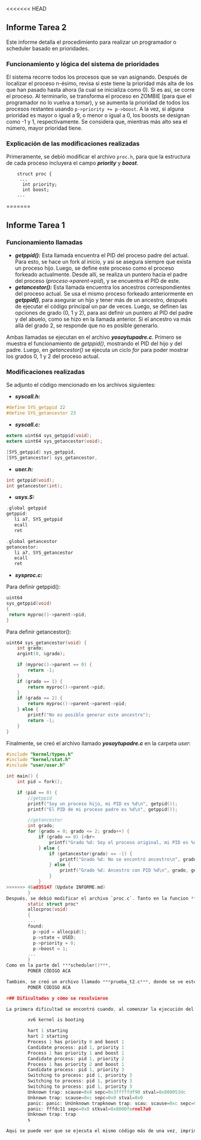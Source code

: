 <<<<<<< HEAD
## Informe Tarea 2

Este informe detalla el procedimiento para realizar un programador o scheduler basado en prioridades.

### Funcionamiento y lógica del sistema de prioridades
El sistema recorre todos los procesos que se van asignando.
Después de localizar el proceso n-ésimo, revisa si este tiene la prioridad más alta de los que han pasado hasta ahora (la cual se inicializa como 0). Si es así, se corre el proceso. Al terminarlo, se transforma el proceso en ZOMBIE (para que el programador no lo vuelva a tomar), y se aumenta la prioridad de todos los procesos restantes usando  `p->priority += p->boost`. A la vez, si alguna prioridad es mayor o igual a 9, o menor o igual a 0, los boosts se designan como -1 y 1, respectivamente.
Se considera que, mientras más alto sea el número, mayor prioridad tiene.
### Explicación de las modificaciones realizadas
Primeramente, se debió modificar el archivo `proc.h`, para que la estructura de cada proceso incluyera el campo ***priority*** y ***boost***.

        struct proc {  
         ...
          int priority;  
          int boost;  
        ...
=======
## Informe Tarea 1

### Funcionamiento llamadas
* ***getppid():*** Esta llamada encuentra el PID del proceso padre del actual. Para esto, se hace un fork al inicio, y asi se asegura siempre que exista un proceso hijo. Luego, se define este proceso como el proceso forkeado actualmente. Desde allí, se realiza un puntero hacia el padre del proceso (_proceso->parent->pid_), y se encuentra el PID de este.
* ***getancestor():*** Esta llamada encuentra los ancestros correspondientes del proceso actual. Se usa el mismo proceso forkeado anteriormente en ***getppid()***, para asegurar un hijo y tener más de un ancestro, después de ejecutar el código principal un par de veces. Luego, se definen las opciones de grado (0, 1 y 2), para asi definir un puntero al PID del padre y del abuelo, como se hizo en la llamada anterior. Si el ancestro va más allá del grado 2, se responde que no es posible generarlo. <br>

Ambas llamadas se ejecutan en el archivo ***yosoytupadre.c***. Primero se muestra el funcionamiento de _getppid()_, mostrando el PID del hijo y del padre. Luego, en _getancestor()_ se ejecuta un ciclo _for_ para poder mostrar los grados 0, 1 y 2 del proceso actual. 

### Modificaciones realizadas
Se adjunto el código mencionado en los archivos siguientes:
* ***syscall.h:***
```c
#define SYS_getppid 22
#define SYS_getancestor 23
 ```
* ***syscall.c:***
 ```c
extern uint64 sys_getppid(void);
extern uint64 sys_getancestor(void);
 
 [SYS_getppid] sys_getppid,
[SYS_getancestor] sys_getancestor,
 ```
* ***user.h:***
 ```c
int getppid(void); 
int getancestor(int);
 ```
* ***usys.S:***
 ```c
.global getppid
getppid:
    li a7, SYS_getppid
    ecall
    ret

.global getancestor
getancestor:
    li a7, SYS_getancestor
    ecall
    ret
 ```
* ***sysproc.c:*** <br>

Para definir getppid():
 ```c
 uint64
sys_getppid(void)
{
  return myproc()->parent->pid;
}
```
Para definir getancestor():
```c
uint64 sys_getancestor(void) {
    int grado;
    argint(0, &grado);

    if (myproc()->parent == 0) {
        return -1;
    }
    if (grado == 1) {
        return myproc()->parent->pid;
    }
    if (grado == 2) {
        return myproc()->parent->parent->pid;
    } else {
        printf("No es posible generar este ancestro");
        return -1;
    }
}
```
Finalmente, se creó el archivo llamado ***yosoytupadre.c*** en la carpeta _user_:
```c
#include "kernel/types.h"
#include "kernel/stat.h"
#include "user/user.h"

int main() {
    int pid = fork();

    if (pid == 0) {
        //getppid
        printf("Soy un proceso hijo, mi PID es %d\n", getpid());
        printf("El PID de mi proceso padre es %d\n", getppid());

        //getancestor
        int grado;
        for (grado = 0; grado <= 2; grado++) {
            if (grado == 0) {<br>
                printf("Grado %d: Soy el proceso original, mi PID es %d\n", grado, getpid());
            } else {
                if (getancestor(grado) == -1) {
                    printf("Grado %d: No se encontró ancestro\n", grado);
                } else {
                    printf("Grado %d: Ancestro con PID %d\n", grado, getancestor(grado));
                }
            }
>>>>>>> 46ad35147 (Update INFORME.md)
        }
Después, se debió modificar el archivo `proc.c`. Tanto en la funcion ***allocproc()***, para que les destine un _priority = 0_ y _boost = 1_ a cada proceso que encuentre:
        static struct proc*
        allocproc(void)
        {
        ...
        found:
          p->pid = allocpid();
          p->state = USED;
          p->priority = 0;
          p->boost = 1;
        ...
        }
Como en la parte del ***scheduler()***, 
        PONER CÓDIGO ACA

También, se creó un archivo llamado ***prueba_t2.c***, donde se ve este programador de prioridades en acción:
        PONER CODIGO ACA

### Dificultades y cómo se resolvieron

La primera dificultad se encontró cuando, al comenzar la ejecución del sistema (make qemu), las salidas de los printf puestos para depurar el código se veían de manera desordenada, como por ejemplo: 

        xv6 kernel is booting

        hart 1 starting  
        hart 2 starting  
        Process 1 has priority 0 and boost 1  
        Candidate process: pid 1, priority 1  
        Process 1 has priority 1 and boost 1  
        Candidate process: pid 1, priority 2  
        Process 1 has priority 2 and boost 1  
        Candidate process: pid 1, priority 3  
        Switching to process: pid 1, priority 3  
        Switching to process: pid 1, priority 3  
        Switching to process: pid 1, priority 3  
        Unknown trap: scause=0x8 sepc=0x3fffffdf90 stval=0x800053dc  
        Unknown trap: scause=0xc sepc=0x0 stval=0x0  
        panic: panic: UnUnknown trapknown trap: scau: scause=0xc sepc=0x200000100 stval=0x200se=0x3ff000100  
        panic: fffdc11 sepc=0x0 stkval=0x8000fernel7a0  
        Unknown trap: trap  
        s  

Aqui se puede ver que se ejecuta el mismo código más de una vez, imprimiendo varios errores simultáneos. Esto ocurría debido a que el SO estaba ejecutándose con 3 CPUs. Por esto, se debío minimizar la cantidad de CPUs en el Makefile, a 1.









